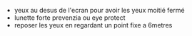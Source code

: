 

- yeux au desus de l'ecran pour avoir les yeux moitié fermé
- lunette forte prevenzia ou eye protect
- reposer les yeux en regardant un point fixe a 6metres 